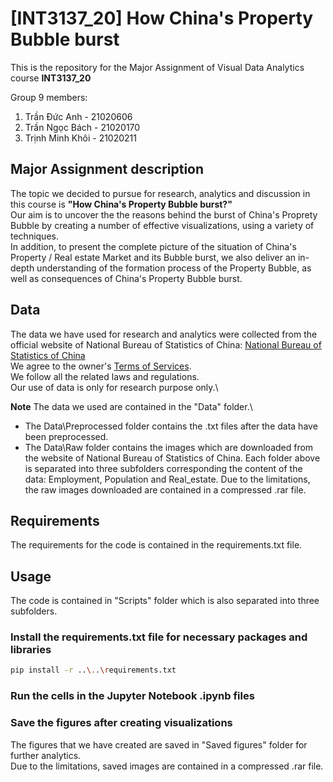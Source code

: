 # [INT3137_20] How China's Property Bubble burst

This is the repository for the Major Assignment of Visual Data Analytics course **INT3137_20**

Group 9 members:
1. Trần Đức Anh - 21020606
2. Trần Ngọc Bách - 21020170
3. Trịnh Minh Khôi - 21020211

## Major Assignment description
The topic we decided to pursue for research, analytics and discussion in this course is **"How China's Property Bubble burst?"** \
Our aim is to uncover the the reasons behind the burst of China's Proprety Bubble by creating a number of effective visualizations, using a variety of techniques. \
In addition, to present the complete picture of the situation of China's Property / Real estate Market and its Bubble burst, we also deliver an in-depth 
understanding of the formation process of the Property Bubble, as well as consequences of China's Property Bubble burst. 

## Data
The data we have used for research and analytics were collected from the official website of National Bureau of Statistics of China: [National Bureau of Statistics of China](https://www.stats.gov.cn/english/)\
We agree to the owner's [Terms of Services](https://www.stats.gov.cn/english/nbs/200701/t20070104_59236.html). \
We follow all the related laws and regulations. \
Our use of data is only for research purpose only.\

**Note**
The data we used are contained in the "Data" folder.\
- The Data\Preprocessed folder contains the .txt files after the data have been preprocessed.
- The Data\Raw folder contains the images which are downloaded from the website of National Bureau of Statistics of China.
Each folder above is separated into three subfolders corresponding the content of the data: Employment, Population and Real_estate.
Due to the limitations, the raw images downloaded are contained in a compressed .rar file.

## Requirements
The requirements for the code is contained in the requirements.txt file.

## Usage
The code is contained in "Scripts" folder which is also separated into three subfolders. 

### Install the requirements.txt file for necessary packages and libraries

```sh
pip install -r ..\..\requirements.txt
```

### Run the cells in the Jupyter Notebook .ipynb files

### Save the figures after creating visualizations
The figures that we have created are saved in "Saved figures" folder for further analytics.\
Due to the limitations, saved images are contained in a compressed .rar file.


